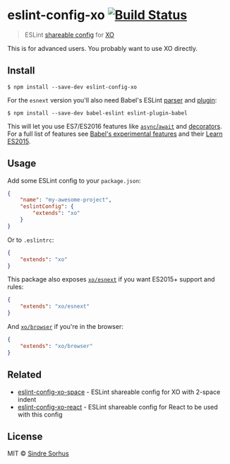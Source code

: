 # eslint-config-xo [![Build Status](https://travis-ci.org/sindresorhus/eslint-config-xo.svg?branch=master)](https://travis-ci.org/sindresorhus/eslint-config-xo)

> ESLint [shareable config](http://eslint.org/docs/developer-guide/shareable-configs.html) for [XO](https://github.com/sindresorhus/xo)

This is for advanced users. You probably want to use XO directly.


## Install

```
$ npm install --save-dev eslint-config-xo
```

For the `esnext` version you'll also need Babel's ESLint [parser](https://github.com/babel/babel-eslint) and [plugin](https://github.com/babel/eslint-plugin-babel):

```
$ npm install --save-dev babel-eslint eslint-plugin-babel
```

This will let you use ES7/ES2016 features like [`async`/`await`](https://github.com/lukehoban/ecmascript-asyncawait) and [decorators](https://github.com/wycats/javascript-decorators). For a full list of features see [Babel's experimental features](https://babeljs.io/docs/usage/experimental/) and their [Learn ES2015](https://babeljs.io/docs/learn-es2015/).


## Usage

Add some ESLint config to your `package.json`:

```json
{
	"name": "my-awesome-project",
	"eslintConfig": {
		"extends": "xo"
	}
}
```

Or to `.eslintrc`:

```json
{
	"extends": "xo"
}
```

This package also exposes [`xo/esnext`](esnext.js) if you want ES2015+ support and rules:

```json
{
	"extends": "xo/esnext"
}
```

And [`xo/browser`](browser.js) if you're in the browser:

```json
{
	"extends": "xo/browser"
}
```


## Related

- [eslint-config-xo-space](https://github.com/sindresorhus/eslint-config-xo-space) - ESLint shareable config for XO with 2-space indent
- [eslint-config-xo-react](https://github.com/sindresorhus/eslint-config-xo-react) - ESLint shareable config for React to be used with this config


## License

MIT © [Sindre Sorhus](http://sindresorhus.com)
